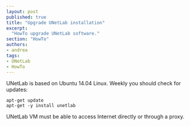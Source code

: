 ```yaml
---
layout: post
published: true
title: "Upgrade UNetLab installation"
excerpt:
  "HowTo upgrade UNetLab software."
section: "HowTo"
authors:
- andrea
tags:
- UNetLab
- HowTo
---
```

UNetLab is based on Ubuntu 14.04 Linux. Weekly you should check for updates:

~~~
apt-get update
apt-get -y install unetlab
~~~

UNetLab VM must be able to access Internet directly or through a proxy.
